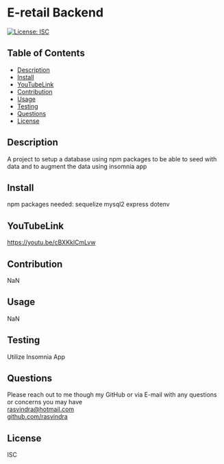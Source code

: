 

# E-retail Backend
[![License: ISC](https://img.shields.io/badge/License-ISC-blue.svg)](https://opensource.org/licenses/ISC)

## Table of Contents
* [Description](#description)
* [Install](#install)
* [YouTubeLink](#youtubelink)
* [Contribution](#contribution)
* [Usage](#usage)
* [Testing](#testing)
* [Questions](#questions)
* [License](#license)


## Description
A project to setup a database using npm packages to be able to seed with data and to augment the data using insomnia app

## Install
npm packages needed: sequelize mysql2 express dotenv

## YouTubeLink
https://youtu.be/cBXKklCmLvw

## Contribution
NaN

## Usage
NaN

## Testing
Utilize Insomnia App

## Questions
Please reach out to me though my GitHub or via E-mail with any questions or concerns you may have <br/>
rasvindra@hotmail.com <br/>
[github.com/rasvindra](https://github.com/rasvindra)

## License
ISC

